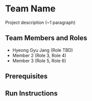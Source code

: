 # Team Name

Project description (~1 paragraph)

## Team Members and Roles

* Hyeong Gyu Jang (Role TBD)
* Member 2 (Role 3, Role 4)
* Member 3 (Role 5, Role 6)

## Prerequisites

## Run Instructions
